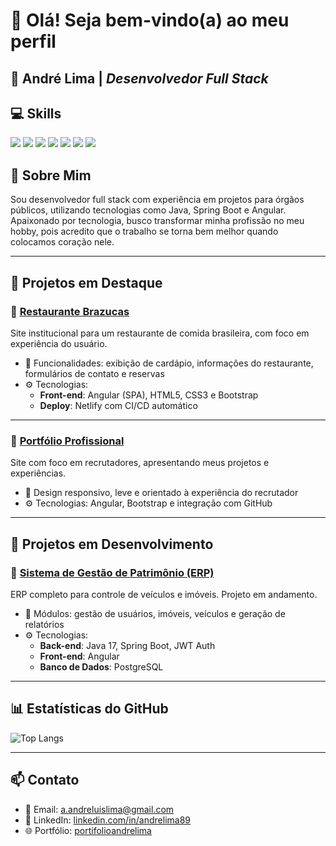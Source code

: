 # 👋 Olá! Seja bem-vindo(a) ao meu perfil

## 💼 André Lima | <i>Desenvolvedor Full Stack</i>


## 💻 Skills

<p align="left">
  <img src="https://img.shields.io/badge/-Java-ED8B00?style=for-the-badge&logo=openjdk&logoColor=white"/>
  <img src="https://img.shields.io/badge/-Spring%20Boot-6DB33F?style=for-the-badge&logo=springboot&logoColor=white"/>
  <img src="https://img.shields.io/badge/-Angular-DD0031?style=for-the-badge&logo=angular&logoColor=white"/>
  <img src="https://img.shields.io/badge/-TypeScript-3178C6?style=for-the-badge&logo=typescript&logoColor=white"/>
  <img src="https://img.shields.io/badge/-PostgreSQL-4169E1?style=for-the-badge&logo=postgresql&logoColor=white"/>
  <img src="https://img.shields.io/badge/-AWS-232F3E?style=for-the-badge&logo=amazonaws&logoColor=white"/>
  <img src="https://img.shields.io/badge/-Git-F05032?style=for-the-badge&logo=git&logoColor=white"/>
</p>


## 🚀 Sobre Mim

<p>Sou desenvolvedor full stack com experiência em projetos para órgãos públicos, utilizando tecnologias como Java, Spring Boot e Angular. Apaixonado por tecnologia, busco transformar minha profissão no meu hobby, pois acredito que o trabalho se torna bem melhor quando colocamos coração nele.</p>

---

## 🌟 Projetos em Destaque

### 🔗 [Restaurante Brazucas](https://brazucas-restaurante.netlify.app/)
Site institucional para um restaurante de comida brasileira, com foco em experiência do usuário.

- 🧩 Funcionalidades: exibição de cardápio, informações do restaurante, formulários de contato e reservas
- ⚙️ Tecnologias:
  - **Front-end**: Angular (SPA), HTML5, CSS3 e Bootstrap
  - **Deploy**: Netlify com CI/CD automático

---

### 🔗 [Portfólio Profissional](https://portifolioandrelima.netlify.app/)
Site com foco em recrutadores, apresentando meus projetos e experiências.

- 🎯 Design responsivo, leve e orientado à experiência do recrutador
- ⚙️ Tecnologias: Angular, Bootstrap e integração com GitHub

---

## 🚧 Projetos em Desenvolvimento

### 🔧 [Sistema de Gestão de Patrimônio (ERP)](https://github.com/andreluislima/gestao-patrimonial)
ERP completo para controle de veículos e imóveis. Projeto em andamento.

- 🧩 Módulos: gestão de usuários, imóveis, veículos e geração de relatórios
- ⚙️ Tecnologias:
  - **Back-end**: Java 17, Spring Boot, JWT Auth
  - **Front-end**: Angular
  - **Banco de Dados**: PostgreSQL

---

## 📊 Estatísticas do GitHub

![Top Langs](https://github-readme-stats.vercel.app/api/top-langs/?username=andreluislima&layout=compact&theme=github_dark)

---

## 📫 Contato

- 📧 Email: [a.andreluislima@gmail.com](mailto:a.andreluislima@gmail.com)  
- 💼 LinkedIn: [linkedin.com/in/andrelima89](https://www.linkedin.com/in/andreluislima89/)  
- 🌐 Portfólio: [portifolioandrelima](https://portifolioandrelima.netlify.app)

